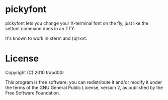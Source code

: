pickyfont
===========
pickyfont lets you change your X-terminal font on the fly, just like the
setfont command does in an TTY. 

It's known to work in xterm and (u)rxvt.

License
=======
Copyright (C) 2010 trapd00r

This program is free software; you can redistribute it and/or modify it under
the terms of the GNU General Public License, version 2, as published by the
Free Software Foundation.
